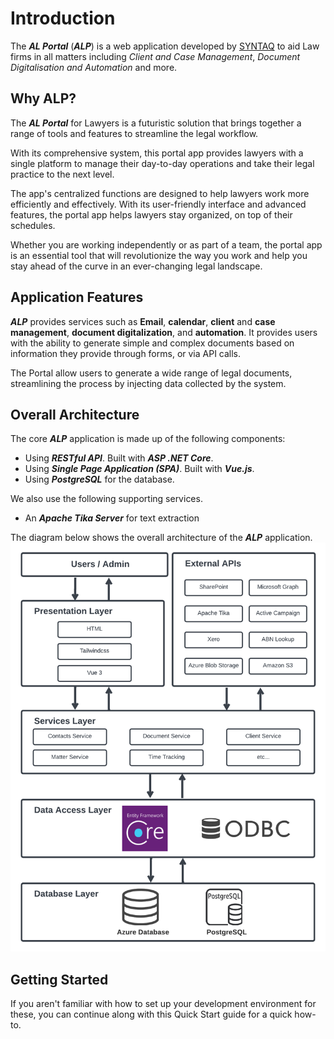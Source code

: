# Introduction

The ***AL Portal*** (***ALP***) is a web application developed by [SYNTAQ](https://www.syntaq.com/) to aid Law firms in all matters including *Client and Case Management*, *Document Digitalisation and Automation* and more. 
<!-- ::: warning Used by?
&nbsp;
::: -->

## Why ALP?

The ***AL Portal*** for Lawyers is a futuristic solution that brings together a range of tools and features to streamline the legal workflow. 

With its comprehensive system, this portal app provides lawyers with a single platform to manage their day-to-day operations and take their legal practice to the next level. 

The app's centralized functions are designed to help lawyers work more efficiently and effectively. 
With its user-friendly interface and advanced features, the portal app helps lawyers stay organized, on top of their schedules.

Whether you are working independently or as part of a team, the portal app is an essential tool that will revolutionize the way you work and help you stay ahead of the curve in an ever-changing legal landscape.

<!-- ::: danger Pending Review
::: -->

## Application Features
***ALP*** provides services such as **Email**, **calendar**, **client** and **case** **management**, **document digitalization**, and **automation**. It provides users with the ability to generate simple and complex documents based on information they provide through forms, or via API calls. 

The Portal allow users to generate a wide range of legal documents, streamlining the process by injecting data collected by the system.

<!-- ::: danger Pending Review
::: -->
   

## Overall Architecture
The core ***ALP*** application is made up of the following components:

- Using ***RESTful API***. Built with ***ASP .NET Core***.
- Using ***Single Page Application (SPA)***. Built with ***Vue.js***.
- Using ***PostgreSQL*** for the database.

We also use the following supporting services.

- An ***Apache Tika Server*** for text extraction

The diagram below shows the overall architecture of the ***ALP*** application.
![ArchitectureOverview](../public/guide/Overview_Layered_Diagram.png)


## Getting Started


If you aren't familiar with how to set up your development environment for these, you can continue along with this Quick Start guide for a quick how-to.